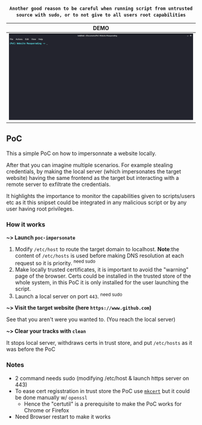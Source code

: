 <div align=center>
<p><strong><code>Another good reason to be careful when running script from untrusted source with sudo, or to not give to all users root capabilities</code></strong></p>
</div>

|DEMO|
|:---:| 
|![demo](https://github.com/ariary/PoC-Website-Masquerading/blob/main/poc.gif)|

## PoC

This a simple PoC on how to impersonnate a website locally. 

After that you can imagine multiple scenarios. For example stealing credentials, by making the local server (which impersonates the target website) having the same frontend as the target but interacting with a remote server to exfiltrate the credentials. 

It highlights the importance to monitor the capabilities given to scripts/users etc as it this snipset could be integrated in any malicious script or by any user having root privileges.

### How it works

<strong>~> Launch `poc-impersonate` </strong>

1. Modify `/etc/host` to route the target domain to localhost. **Note**:the content of `/etc/hosts` is used before making DNS resolution at each request so it is priority. <sup>need sudo</sup>
2. Make locally trusted certificates, it is important to avoid the "warning" page of the browser. Certs could be installed in the trusted store of the whole system, in this PoC it is only installed for the user launching the script.
3. Launch a local server on port `443`. <sup>need sudo</sup>

<strong>~> Visit the target website (here `https://www.github.com`) </strong>

See that you aren't were you wanted to. (You reach the local server) 

<strong>~> Clear your tracks with `clean`</strong>

It stops local server, withdraws certs in trust store, and put `/etc/hosts` as it was before the PoC


### Notes

* 2 command needs sudo (modifying /etc/host & launch https server on 443)
* To ease cert regisstration in trust store the PoC use [`mkcert`](https://github.com/FiloSottile/mkcert) but it could be done manually w/ `openssl` 
    * Hence the "certutil" is a prerequisite to make the PoC works for Chrome or Firefox
* Need Browser restart to make it works
